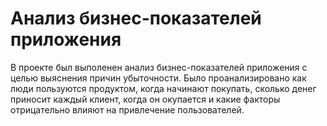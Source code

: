 # Анализ бизнес-показателей приложения 

В проекте был выполенен анализ бизнес-показателей приложения с целью выяснения причин убыточности.
Было проанализировано как люди пользуются продуктом, когда начинают покупать, сколько денег приносит каждый клиент, когда он окупается и какие факторы отрицательно влияют на привлечение пользователей.